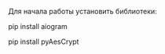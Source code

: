Для начала работы установить библиотеки:            


pip install aiogram             



pip install pyAesCrypt
